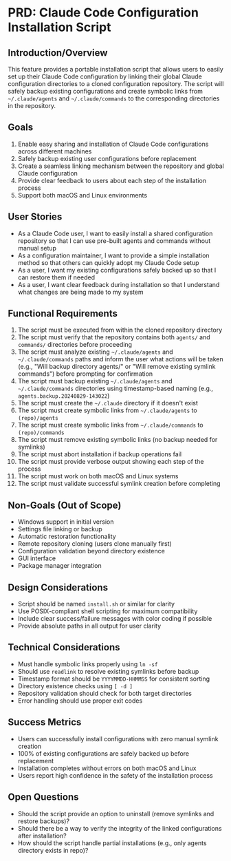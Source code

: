 # PRD: Claude Code Configuration Installation Script

## Introduction/Overview

This feature provides a portable installation script that allows users to easily set up their Claude Code configuration by linking their global Claude configuration directories to a cloned configuration repository. The script will safely backup existing configurations and create symbolic links from `~/.claude/agents` and `~/.claude/commands` to the corresponding directories in the repository.

## Goals

1. Enable easy sharing and installation of Claude Code configurations across different machines
2. Safely backup existing user configurations before replacement
3. Create a seamless linking mechanism between the repository and global Claude configuration
4. Provide clear feedback to users about each step of the installation process
5. Support both macOS and Linux environments

## User Stories

- As a Claude Code user, I want to easily install a shared configuration repository so that I can use pre-built agents and commands without manual setup
- As a configuration maintainer, I want to provide a simple installation method so that others can quickly adopt my Claude Code setup
- As a user, I want my existing configurations safely backed up so that I can restore them if needed
- As a user, I want clear feedback during installation so that I understand what changes are being made to my system

## Functional Requirements

1. The script must be executed from within the cloned repository directory
2. The script must verify that the repository contains both `agents/` and `commands/` directories before proceeding
3. The script must analyze existing `~/.claude/agents` and `~/.claude/commands` paths and inform the user what actions will be taken (e.g., "Will backup directory agents/" or "Will remove existing symlink commands") before prompting for confirmation
4. The script must backup existing `~/.claude/agents` and `~/.claude/commands` directories using timestamp-based naming (e.g., `agents.backup.20240829-143022`)
5. The script must create the `~/.claude` directory if it doesn't exist
6. The script must create symbolic links from `~/.claude/agents` to `(repo)/agents`
7. The script must create symbolic links from `~/.claude/commands` to `(repo)/commands`
8. The script must remove existing symbolic links (no backup needed for symlinks)
9. The script must abort installation if backup operations fail
10. The script must provide verbose output showing each step of the process
11. The script must work on both macOS and Linux systems
12. The script must validate successful symlink creation before completing

## Non-Goals (Out of Scope)

- Windows support in initial version
- Settings file linking or backup
- Automatic restoration functionality
- Remote repository cloning (users clone manually first)
- Configuration validation beyond directory existence
- GUI interface
- Package manager integration

## Design Considerations

- Script should be named `install.sh` or similar for clarity
- Use POSIX-compliant shell scripting for maximum compatibility
- Include clear success/failure messages with color coding if possible
- Provide absolute paths in all output for user clarity

## Technical Considerations

- Must handle symbolic links properly using `ln -sf`
- Should use `readlink` to resolve existing symlinks before backup
- Timestamp format should be `YYYYMMDD-HHMMSS` for consistent sorting
- Directory existence checks using `[ -d ]`
- Repository validation should check for both target directories
- Error handling should use proper exit codes

## Success Metrics

- Users can successfully install configurations with zero manual symlink creation
- 100% of existing configurations are safely backed up before replacement
- Installation completes without errors on both macOS and Linux
- Users report high confidence in the safety of the installation process

## Open Questions

- Should the script provide an option to uninstall (remove symlinks and restore backups)?
- Should there be a way to verify the integrity of the linked configurations after installation?
- How should the script handle partial installations (e.g., only agents directory exists in repo)?

